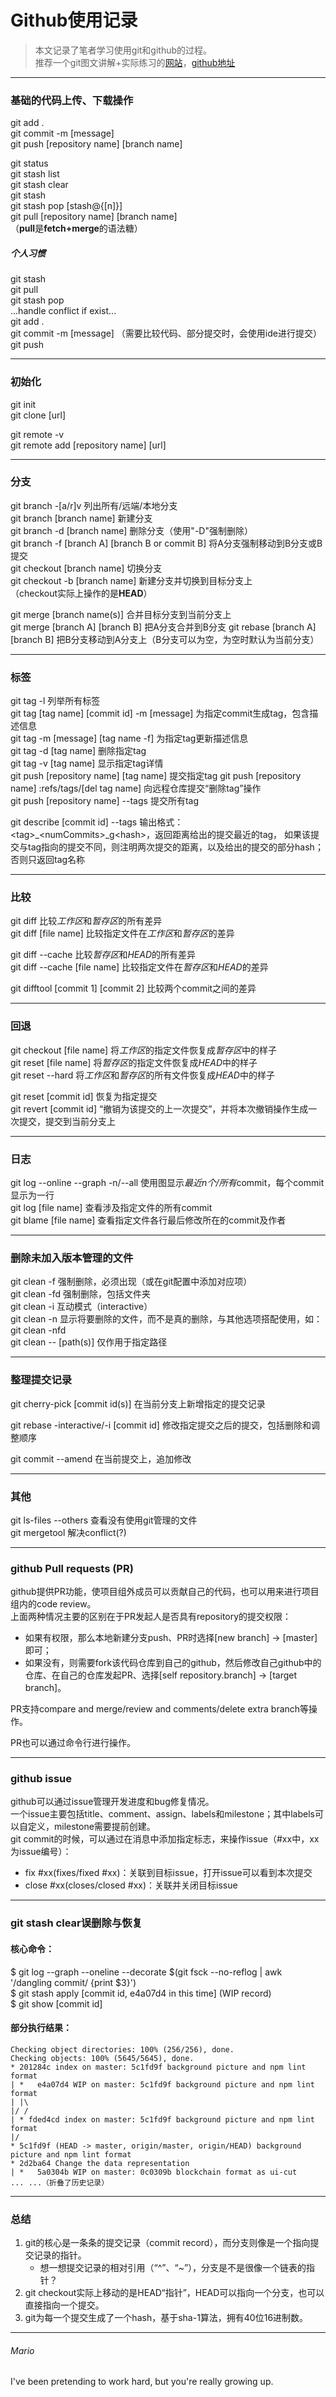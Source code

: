 # Github使用记录  
> 本文记录了笔者学习使用git和github的过程。  
> 推荐一个git图文讲解+实际练习的[网站](https://learngitbranching.js.org/)，[github地址](https://github.com/pcottle/learnGitBranching)

---
### 基础的代码上传、下载操作  
git add .  
git commit -m [message]  
git push [repository name] [branch name]  

git status  
git stash list  
git stash clear  
git stash  
git stash pop [stash@{[n]}]  
git pull [repository name] [branch name]  
（**pull**是**fetch+merge**的语法糖）  

##### 个人习惯
git stash  
git pull  
git stash pop  
...handle conflict if exist...  
git add .  
git commit -m [message]  （需要比较代码、部分提交时，会使用ide进行提交）  
git push  

---
### 初始化  
git init  
git clone [url]  

git remote -v   
git remote add [repository name] [url]   

---
### 分支  
git branch -[a/r]v 列出所有/远端/本地分支  
git branch [branch name] 新建分支  
git branch -d [branch name] 删除分支（使用"-D"强制删除）  
git branch -f [branch A] [branch B or commit B] 将A分支强制移动到B分支或B提交  
git checkout [branch name] 切换分支  
git checkout -b [branch name] 新建分支并切换到目标分支上  
（checkout实际上操作的是**HEAD**）  

git merge [branch name(s)] 合并目标分支到当前分支上  
git merge [branch A] [branch B] 把A分支合并到B分支
git rebase [branch A] [branch B] 把B分支移动到A分支上（B分支可以为空，为空时默认为当前分支）  

---
### 标签
git tag -l 列举所有标签  
git tag [tag name] [commit id] -m [message] 为指定commit生成tag，包含描述信息  
git tag -m [message] [tag name -f]  为指定tag更新描述信息  
git tag -d [tag name] 删除指定tag  
git tag -v [tag name] 显示指定tag详情  
git push [repository name] [tag name] 提交指定tag
git push [repository name] :refs/tags/[del tag name] 向远程仓库提交“删除tag”操作  
git push [repository name] --tags 提交所有tag

git describe [commit id] --tags 输出格式：\<tag>_\<numCommits>_g\<hash>，返回距离给出的提交最近的tag，
如果该提交与tag指向的提交不同，则注明两次提交的距离，以及给出的提交的部分hash；否则只返回tag名称

---
### 比较
git diff 比较*工作区*和*暂存区*的所有差异  
git diff [file name] 比较指定文件在*工作区*和*暂存区*的差异  

git diff --cache 比较*暂存区*和*HEAD*的所有差异  
git diff --cache [file name] 比较指定文件在*暂存区*和*HEAD*的差异  

git difftool [commit 1] [commit 2] 比较两个commit之间的差异

---
### 回退
git checkout [file name] 将*工作区*的指定文件恢复成*暂存区*中的样子  
git reset [file name] 将*暂存区*的指定文件恢复成*HEAD*中的样子  
git reset --hard 将*工作区*和*暂存区*的所有文件恢复成*HEAD*中的样子  

git reset [commit id] 恢复为指定提交  
git revert [commit id] “撤销为该提交的上一次提交”，并将本次撤销操作生成一次提交，提交到当前分支上  

---
### 日志
git log --online --graph -n/--all 使用图显示*最近n个/所有*commit，每个commit显示为一行  
git log [file name] 查看涉及指定文件的所有commit  
git blame [file name] 查看指定文件各行最后修改所在的commit及作者

---
### 删除未加入版本管理的文件
git clean -f 强制删除，必须出现（或在git配置中添加对应项）  
git clean -fd 强制删除，包括文件夹  
git clean -i 互动模式（interactive）  
git clean -n 显示将要删除的文件，而不是真的删除，与其他选项搭配使用，如：git clean -nfd  
git clean -- [path(s)] 仅作用于指定路径  

---
### 整理提交记录
git cherry-pick [commit id(s)] 在当前分支上新增指定的提交记录

git rebase -interactive/-i [commit id] 修改指定提交之后的提交，包括删除和调整顺序

git commit --amend 在当前提交上，追加修改

---
### 其他
git ls-files --others 查看没有使用git管理的文件  
git mergetool 解决conflict(?)

---
### github Pull requests (PR)  
github提供PR功能，使项目组外成员可以贡献自己的代码，也可以用来进行项目组内的code review。  
上面两种情况主要的区别在于PR发起人是否具有repository的提交权限：
 - 如果有权限，那么本地新建分支push、PR时选择[new branch] -> [master]即可；
 - 如果没有，则需要fork该代码仓库到自己的github，然后修改自己github中的仓库、在自己的仓库发起PR、选择[self repository.branch] -> [target branch]。    

PR支持compare and merge/review and comments/delete extra branch等操作。  

PR也可以通过命令行进行操作。  

---
### github issue
github可以通过issue管理开发进度和bug修复情况。  
一个issue主要包括title、comment、assign、labels和milestone；其中labels可以自定义，milestone需要提前创建。  
git commit的时候，可以通过在消息中添加指定标志，来操作issue（#xx中，xx为issue编号）：
 - fix #xx(fixes/fixed #xx)：关联到目标issue，打开issue可以看到本次提交
 - close #xx(closes/closed #xx)：关联并关闭目标issue

---
### git stash clear误删除与恢复
#### 核心命令：  
$ git log --graph --oneline --decorate $(git fsck --no-reflog | awk '/dangling commit/ {print $3}')  
$ git stash apply [commit id, e4a07d4 in this time] (WIP record)  
$ git show [commit id]  
#### 部分执行结果：
```text  
Checking object directories: 100% (256/256), done.  
Checking objects: 100% (5645/5645), done.  
* 201284c index on master: 5c1fd9f background picture and npm lint format
| *   e4a07d4 WIP on master: 5c1fd9f background picture and npm lint format
| |\
|/ /
| * fded4cd index on master: 5c1fd9f background picture and npm lint format
|/
* 5c1fd9f (HEAD -> master, origin/master, origin/HEAD) background picture and npm lint format
* 2d2ba64 Change the data representation
| *   5a0304b WIP on master: 0c0309b blockchain format as ui-cut
... ...（折叠了历史记录）
```

---
### 总结
1. git的核心是一条条的提交记录（commit record），而分支则像是一个指向提交记录的指针。  
   - 想一想提交记录的相对引用（“^”、“~<num>”），分支是不是很像一个链表的指针？
1. git checkout实际上移动的是HEAD“指针”，HEAD可以指向一个分支，也可以直接指向一个提交。  
1. git为每一个提交生成了一个hash，基于sha-1算法，拥有40位16进制数。  

---
###### Mario
I've been pretending to work hard, but you're really growing up.
